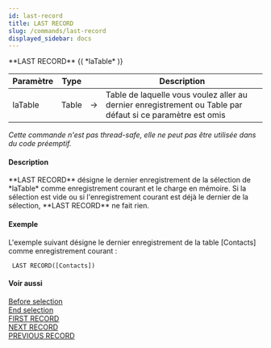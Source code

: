 ```yaml
---
id: last-record
title: LAST RECORD
slug: /commands/last-record
displayed_sidebar: docs
---
```


<!--REF #_command_.LAST RECORD.Syntax-->**LAST RECORD** {( *laTable* )}<!-- END REF-->
<!--REF #_command_.LAST RECORD.Params-->
| Paramètre | Type |  | Description |
| --- | --- | --- | --- |
| laTable | Table | &#8594;  | Table de laquelle vous voulez aller au dernier enregistrement ou Table par défaut si ce paramètre est omis |

<!-- END REF-->

*Cette commande n'est pas thread-safe, elle ne peut pas être utilisée dans du code préemptif.*


#### Description 

<!--REF #_command_.LAST RECORD.Summary-->**LAST RECORD** désigne le dernier enregistrement de la sélection de *laTable* comme enregistrement courant et le charge en mémoire.<!-- END REF--> Si la sélection est vide ou si l'enregistrement courant est déjà le dernier de la sélection, **LAST RECORD** ne fait rien.

#### Exemple 

L'exemple suivant désigne le dernier enregistrement de la table \[Contacts\] comme enregistrement courant :

```4d
 LAST RECORD([Contacts])
```

#### Voir aussi 

[Before selection](before-selection.md)  
[End selection](end-selection.md)  
[FIRST RECORD](first-record.md)  
[NEXT RECORD](next-record.md)  
[PREVIOUS RECORD](previous-record.md)  